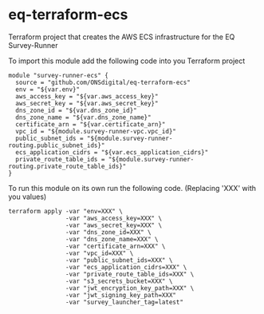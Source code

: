 # eq-terraform-ecs

Terraform project that creates the AWS ECS infrastructure for the EQ Survey-Runner

To import this module add the following code into you Terraform project

```
module "survey-runner-ecs" {
  source = "github.com/ONSdigital/eq-terraform-ecs"
  env = "${var.env}"
  aws_access_key = "${var.aws_access_key}"
  aws_secret_key = "${var.aws_secret_key}"
  dns_zone_id = "${var.dns_zone_id}"
  dns_zone_name = "${var.dns_zone_name}"
  certificate_arn = "${var.certificate_arn}"
  vpc_id = "${module.survey-runner-vpc.vpc_id}"
  public_subnet_ids = "${module.survey-runner-routing.public_subnet_ids}"
  ecs_application_cidrs = "${var.ecs_application_cidrs}"
  private_route_table_ids = "${module.survey-runner-routing.private_route_table_ids}"
}
```

To run this module on its own run the following code. (Replacing 'XXX' with you values)

```
terraform apply -var "env=XXX" \
                -var "aws_access_key=XXX" \
                -var "aws_secret_key=XXX" \
                -var "dns_zone_id=XXX" \
                -var "dns_zone_name=XXX" \
                -var "certificate_arn=XXX" \
                -var "vpc_id=XXX" \
                -var "public_subnet_ids=XXX" \
                -var "ecs_application_cidrs=XXX" \
                -var "private_route_table_ids=XXX" \
                -var "s3_secrets_bucket=XXX" \
                -var "jwt_encryption_key_path=XXX" \
                -var "jwt_signing_key_path=XXX"
                -var "survey_launcher_tag=latest"
```
